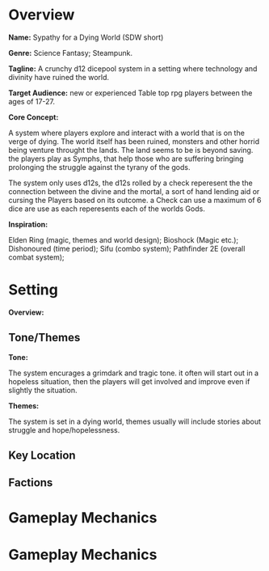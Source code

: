 # Overview

**Name:** Sypathy for a Dying World (SDW short)

**Genre:** Science Fantasy; Steampunk.

**Tagline:** A crunchy d12 dicepool system in a setting where technology and divinity have ruined the world.

**Target Audience:** new or experienced Table top rpg players between the ages of 17-27.

**Core Concept:**

A system where players explore and interact with a world that is on the verge
of dying. The world itself has been ruined, monsters and other horrid being
venture throught the lands. The land seems to be is beyond saving. the players
play as Symphs, that help those who are suffering bringing prolonging the
struggle against the tyrany of the gods.

The system only uses d12s, the d12s rolled by a check reperesent the the
connection between the divine and the mortal, a sort of hand lending aid or
cursing the Players based on its outcome. a Check can use a maximum of 6 dice
are use as each reperesents each of the worlds Gods.

**Inspiration:**

Elden Ring (magic, themes and world design); Bioshock (Magic etc.); Dishonoured
(time period); Sifu (combo system); Pathfinder 2E (overall combat system);

# Setting

**Overview:**


## Tone/Themes

**Tone:**

The system encurages a grimdark and tragic tone. it often will start out in a
hopeless situation, then the players will get involved and improve even if
slightly the situation.

**Themes:**

The system is set in a dying world, themes usually will include stories about
struggle and hope/hopelessness.



## Key Location



## Factions



# Gameplay Mechanics






# Gameplay Mechanics





